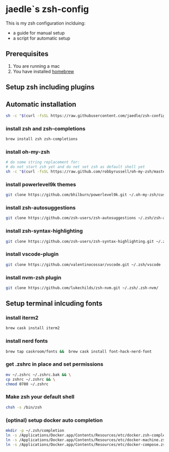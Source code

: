 # jaedle`s zsh-config

This is my zsh configuration inclduing:

- a guide for manual setup
- a script for automatic setup

## Prerequisites

1. You are running a mac
2. You have installed [homebrew](https://brew.sh/index_de)

## Setup zsh including plugins

## Automatic installation

```sh
sh -c "$(curl -fsSL https://raw.githubusercontent.com/jaedle/zsh-config/master/install.sh)"
```

### install zsh and zsh-completions

```sh
brew install zsh zsh-completions
```

### install oh-my-zsh

```sh
# do some string replacement for:
# do not start zsh yet and do net set zsh as default shell yet
sh -c "$(curl -fsSL https://raw.github.com/robbyrussell/oh-my-zsh/master/tools/install.sh | sed -E 's/^[[:space:]]+chsh/#chsh/g' | sed -E 's/^[[:space:]]+env zsh/#env zsh/g')"
```

### install powerlevel9k themes

```sh
git clone https://github.com/bhilburn/powerlevel9k.git ~/.oh-my-zsh/custom/themes/powerlevel9k
```

### install zsh-autosuggestions

```sh
git clone https://github.com/zsh-users/zsh-autosuggestions ~/.zsh/zsh-autosuggestions
```

### install zsh-syntax-highlighting

```sh
git clone https://github.com/zsh-users/zsh-syntax-highlighting.git ~/.zsh/zsh-syntax-highlighting
```

### install vscode-plugin

```sh
git clone https://github.com/valentinocossar/vscode.git ~/.zsh/vscode
```

### install nvm-zsh plugin

```sh
git clone https://github.com/lukechilds/zsh-nvm.git ~/.zsh/.zsh-nvm/
```

## Setup terminal inlcuding fonts

### install iterm2

```sh
brew cask install iterm2
```

### install nerd fonts

```sh
brew tap caskroom/fonts &&  brew cask install font-hack-nerd-font
```

### get .zshrc in place and set permissions

```sh
mv ~/.zshrc ~/.zshrc.bak && \
cp zshrc ~/.zshrc && \
chmod 0700 ~/.zshrc
```

### Make zsh your default shell

```sh
chsh -s /bin/zsh
```

### (optinal) setup docker auto completion

```sh
mkdir -p ~/.zsh/completion
ln -s /Applications/Docker.app/Contents/Resources/etc/docker.zsh-completion ~/.zsh/completion/_docker
ln -s /Applications/Docker.app/Contents/Resources/etc/docker-machine.zsh-completion ~/.zsh/completion/_docker-machine
ln -s /Applications/Docker.app/Contents/Resources/etc/docker-compose.zsh-completion ~/.zsh/completion/_docker-compose
```

